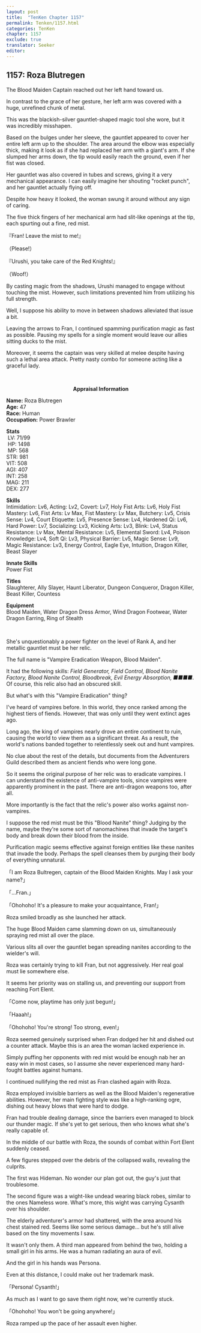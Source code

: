```yaml
---
layout: post
title:  "TenKen Chapter 1157"
permalink: Tenken/1157.html
categories: TenKen
chapter: 1157
exclude: true
translator: Seeker
editor: 
---
```

<h2>1157: Roza Blutregen</h2>

The Blood Maiden Captain reached out her left hand toward us.

In contrast to the grace of her gesture, her left arm was covered with a huge, unrefined chunk of metal.

This was the blackish-silver gauntlet-shaped magic tool she wore, but it was incredibly misshapen.

Based on the bulges under her sleeve, the gauntlet appeared to cover her entire left arm up to the shoulder. The area around the elbow was especially thick, making it look as if she had replaced her arm with a giant's arm. If she slumped her arms down, the tip would easily reach the ground, even if her fist was closed.

Her gauntlet was also covered in tubes and screws, giving it a very mechanical appearance. I can easily imagine her shouting "rocket punch", and her gauntlet actually flying off.

Despite how heavy it looked, the woman swung it around without any sign of caring.

The five thick fingers of her mechanical arm had slit-like openings at the tip, each spurting out a fine, red mist.

『Fran! Leave the mist to me!』

（Please!）

『Urushi, you take care of the Red Knights!』

（Woof!）

By casting magic from the shadows, Urushi managed to engage without touching the mist. However, such limitations prevented him from utilizing his full strength.

Well, I suppose his ability to move in between shadows alleviated that issue a bit.

Leaving the arrows to Fran, I continued spamming purification magic as fast as possible. Pausing my spells for a single moment would leave our allies sitting ducks to the mist.

Moreover, it seems the captain was very skilled at melee despite having such a lethal area attack. Pretty nasty combo for someone acting like a graceful lady. 

<br>

<div class="appraisal" markdown="1">
<p style="text-align: center;"><strong>Appraisal Information</strong></p>

**Name:** Roza Blutregen<br/>
**Age:** 47<br/>
**Race:** Human<br/>
**Occupation:** Power Brawler<br/>

<p>
<strong>Stats</strong><br/>
&#160;LV: 71/99<br/>
&#160;HP: 1498<br/>
&#160;MP: 568<br/>
STR: 981<br/>
VIT: 508<br/>
AGI: 407<br/>
INT: 258<br/>
MAG: 211<br/>
DEX: 277<br/>
</p>

**Skills**<br/>
Intimidation: Lv6, Acting: Lv2, Covert: Lv7, Holy Fist Arts: Lv6, Holy Fist Mastery: Lv6, Fist Arts: Lv Max, Fist Mastery: Lv Max, Butchery: Lv5, Crisis Sense: Lv4, Court Etiquette: Lv5, Presence Sense: Lv4, Hardened Qi: Lv6, Hard Power: Lv7, Socializing: Lv3, Kicking Arts: Lv3, Blink: Lv4, Status Resistance: Lv Max, Mental Resistance: Lv5, Elemental Sword: Lv4, Poison Knowledge: Lv4, Soft Qi: Lv3, Physical Barrier: Lv5, Magic Sense: Lv9, Magic Resistance: Lv3, Energy Control, Eagle Eye, Intuition, Dragon Killer, Beast Slayer

**Innate Skills**<br/>
Power Fist

**Titles**<br/>
Slaughterer, Ally Slayer, Haunt Liberator, Dungeon Conqueror, Dragon Killer, Beast Killer, Countess

**Equipment**<br/>
Blood Maiden, Water Dragon Dress Armor, Wind Dragon Footwear, Water Dragon Earring, Ring of Stealth

</div><br/>

She's unquestionably a power fighter on the level of Rank A, and her metallic gauntlet must be her relic.

The full name is "Vampire Eradication Weapon, Blood Maiden".

It had the following skills: *Field Generator, Field Control, Blood Nanite Factory, Blood Nanite Control, Bloodbreak, Evil Energy Absorption, ■■■■*. Of course, this relic also had an obscured skill.

But what's with this "Vampire Eradication" thing?

I've heard of vampires before. In this world, they once ranked among the highest tiers of fiends. However, that was only until they went extinct ages ago.

Long ago, the king of vampires nearly drove an entire continent to ruin, causing the world to view them as a significant threat. As a result, the world's nations banded together to relentlessly seek out and hunt vampires.

No clue about the rest of the details, but documents from the Adventurers Guild described them as ancient fiends who were long gone.

So it seems the original purpose of her relic was to eradicate vampires. I can understand the existence of anti-vampire tools, since vampires were apparently prominent in the past. There are anti-dragon weapons too, after all.

More importantly is the fact that the relic's power also works against non-vampires.

I suppose the red mist must be this "Blood Nanite" thing? Judging by the name, maybe they're some sort of nanomachines that invade the target's body and break down their blood from the inside.

Purification magic seems effective against foreign entities like these nanites that invade the body. Perhaps the spell cleanses them by purging their body of everything unnatural.

「I am Roza Bultregen, captain of the Blood Maiden Knights. May I ask your name?」

「...Fran.」

「Ohohoho! It's a pleasure to make your acquaintance, Fran!」

Roza smiled broadly as she launched her attack.

The huge Blood Maiden came slamming down on us, simultaneously spraying red mist all over the place.

Various slits all over the gauntlet began spreading nanites according to the wielder's will.

Roza was certainly trying to kill Fran, but not aggressively. Her real goal must lie somewhere else.

It seems her priority was on stalling us, and preventing our support from reaching Fort Elent.

「Come now, playtime has only just begun!」

「Haaah!」

「Ohohoho! You're strong! Too strong, even!」

Roza seemed genuinely surprised when Fran dodged her hit and dished out a counter attack. Maybe this is an area the woman lacked experience in.

Simply puffing her opponents with red mist would be enough nab her an easy win in most cases, so I assume she never experienced many hard-fought battles against humans.

I continued nullifying the red mist as Fran clashed again with Roza.

Roza employed invisible barriers as well as the Blood Maiden's regenerative abilities. However, her main fighting style was like a high-ranking ogre, dishing out heavy blows that were hard to dodge.

Fran had trouble dealing damage, since the barriers even managed to block our thunder magic. If she's yet to get serious, then who knows what she's really capable of.

In the middle of our battle with Roza, the sounds of combat within Fort Elent suddenly ceased.

A few figures stepped over the debris of the collapsed walls, revealing the culprits.

The first was Hideman. No wonder our plan got out, the guy's just that troublesome.

The second figure was a wight-like undead wearing black robes, similar to the ones Nameless wore. What's more, this wight was carrying Cysanth over his shoulder.

The elderly adventurer's armor had shattered, with the area around his chest stained red. Seems like some serious damage... but he's still alive based on the tiny movements I saw.

It wasn't only them. A third man appeared from behind the two, holding a small girl in his arms. He was a human radiating an aura of evil.

And the girl in his hands was Persona.

Even at this distance, I could make out her trademark mask.

「Persona! Cysanth!」

As much as I want to go save them right now, we're currently stuck.

「Ohohoho! You won't be going anywhere!」

Roza ramped up the pace of her assault even higher.



